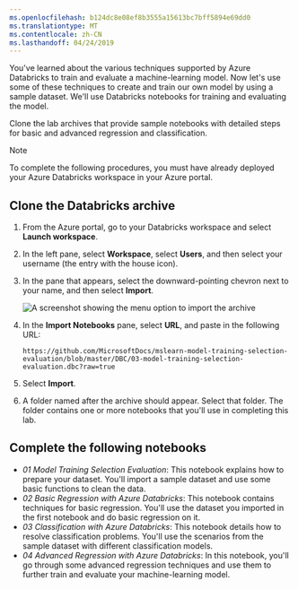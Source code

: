 ```yaml
---
ms.openlocfilehash: b124dc8e08ef8b3555a15613bc7bff5894e69dd0
ms.translationtype: MT
ms.contentlocale: zh-CN
ms.lasthandoff: 04/24/2019
---
```

You've learned about the various techniques supported by Azure Databricks to train and evaluate a machine-learning model. Now let's use some of these techniques to create and train our own model by using a sample dataset. We'll use Databricks notebooks for training and evaluating the model.

Clone the lab archives that provide sample notebooks with detailed steps for basic and advanced regression and classification.

> [!NOTE]
> To complete the following procedures, you must have already deployed your Azure Databricks workspace in your Azure portal.

## <a name="clone-the-databricks-archive"></a>Clone the Databricks archive

1. From the Azure portal, go to your Databricks workspace and select **Launch workspace**.
1. In the left pane, select **Workspace**, select **Users**, and then select your username (the entry with the house icon).
1. In the pane that appears, select the downward-pointing chevron next to your name, and then select **Import**.

    ![A screenshot showing the menu option to import the archive](../media/import-archive.png)

1. In the **Import Notebooks** pane, select **URL**, and paste in the following URL:

    ```
    https://github.com/MicrosoftDocs/mslearn-model-training-selection-evaluation/blob/master/DBC/03-model-training-selection-evaluation.dbc?raw=true
    ```

1. Select **Import**.
1. A folder named after the archive should appear. Select that folder. The folder contains one or more notebooks that you'll use in completing this lab.

## <a name="complete-the-following-notebooks"></a>Complete the following notebooks

- *01 Model Training Selection Evaluation*: This notebook explains how to prepare your dataset. You'll import a sample dataset and use some basic functions to clean the data.
- *02 Basic Regression with Azure Databricks*: This notebook contains techniques for basic regression. You'll use the dataset you imported in the first notebook and do basic regression on it.
- *03 Classification with Azure Databricks*: This notebook details how to resolve classification problems. You'll use the scenarios from the sample dataset with different classification models.
- *04 Advanced Regression with Azure Databricks*: In this notebook, you'll go through some advanced regression techniques and use them to further train and evaluate your machine-learning model.